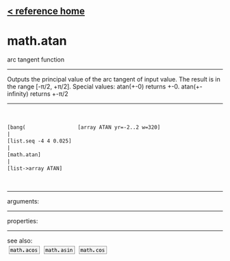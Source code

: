 [< reference home](index.html)
---

# math.atan


arc tangent function

---

Outputs the principal value of the arc tangent of input value. The result is in
            the range [-π/2, +π/2].
Special values:
atan(+-0) returns +-0.
atan(+-infinity) returns +-π/2
<br>


---


```


[bang(                 [array ATAN yr=-2..2 w=320]
|
[list.seq -4 4 0.025]
|
[math.atan]
|
[list->array ATAN]

            
```

---
arguments:


---
properties:


---
see also:<br>
[![math.acos](img/object_math.acos.png)](math.acos.html)
[![math.asin](img/object_math.asin.png)](math.asin.html)
[![math.cos](img/object_math.cos.png)](math.cos.html)

